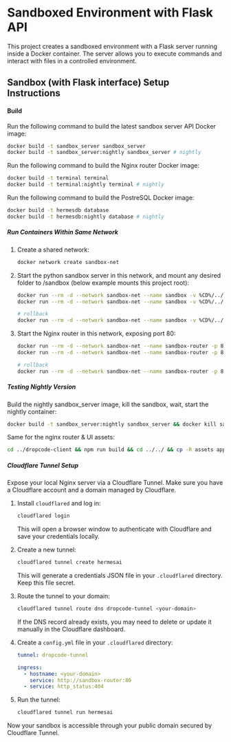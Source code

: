 # Sandboxed Environment with Flask API

This project creates a sandboxed environment with a Flask server running inside a Docker container. The server allows you to execute commands and interact with files in a controlled environment.

## Sandbox (with Flask interface) Setup Instructions

#### Build

Run the following command to build the latest sandbox server API Docker image:

```bash
docker build -t sandbox_server sandbox_server
docker build -t sandbox_server:nightly sandbox_server # nightly
```

Run the following command to build the Nginx router Docker image:

```bash
docker build -t terminal terminal
docker build -t terminal:nightly terminal # nightly
```

Run the following command to build the PostreSQL Docker image:

```bash
docker build -t hermesdb database
docker build -t hermesdb:nightly database # nightly
```


##### Run Containers Within Same Network

1. Create a shared network:
   ```bash
   docker network create sandbox-net
   ```
2. Start the python sandbox server in this network, and mount any desired folder to /sandbox (below example mounts this project root):
   ```bash
   docker run --rm -d --network sandbox-net --name sandbox -v %CD%/../../:/sandbox --env-file .env sandbox_server:latest
   docker run --rm -d --network sandbox-net --name sandbox -v %CD%/../../:/sandbox --env-file .env sandbox_server:nightly # nightly
   
   # rollback
   docker run --rm -d --network sandbox-net --name sandbox -v %CD%/../../:/sandbox --env-file .env hermesai-backend:rollback
   ```
3. Start the Nginx router in this network, exposing port 80:
   ```bash
   docker run --rm -d --network sandbox-net --name sandbox-router -p 80:80 terminal:latest
   docker run --rm -d --network sandbox-net --name sandbox-router -p 80:80 terminal:nightly # nightly
   
   # rollback
   docker run --rm -d --network sandbox-net --name sandbox-router -p 80:80 hermesai-router:rollback
   ```

##### Testing Nightly Version

Build the nightly sandbox_server image, kill the sandbox, wait, start the nightly container:

```bash
docker build -t sandbox_server:nightly sandbox_server && docker kill sandbox && sleep 3 && docker run --rm -d --network sandbox-net --name sandbox -v %CD%/../../:/sandbox --env-file .env sandbox_server:nightly
```

Same for the nginx router & UI assets:

```bash
cd ../dropcode-client && npm run build && cd ../../ && cp -R assets apps/execution-sandbox/terminal/html/ && cp apps/execution-sandbox/terminal/html/assets/favicon.ico apps/execution-sandbox/terminal/html/ && cd apps/execution-sandbox && docker build -t terminal:nightly terminal && docker kill sandbox-router && sleep 3 && docker run --rm -d --network sandbox-net --name sandbox-router -p 80:80 terminal:nightly
```

##### Cloudflare Tunnel Setup

Expose your local Nginx server via a Cloudflare Tunnel. Make sure you have a Cloudflare account and a domain managed by Cloudflare.

1. Install `cloudflared` and log in:
   ```powershell
   cloudflared login
   ```
   This will open a browser window to authenticate with Cloudflare and save your credentials locally.

2. Create a new tunnel:
   ```powershell
   cloudflared tunnel create hermesai
   ```
   This will generate a credentials JSON file in your `.cloudflared` directory. Keep this file secret.

3. Route the tunnel to your domain:
   ```powershell
   cloudflared tunnel route dns dropcode-tunnel <your-domain>
   ```
   If the DNS record already exists, you may need to delete or update it manually in the Cloudflare dashboard.

4. Create a `config.yml` file in your `.cloudflared` directory:
   ```yaml
   tunnel: dropcode-tunnel

   ingress:
     - hostname: <your-domain>
       service: http://sandbox-router:80
     - service: http_status:404
   ```

5. Run the tunnel:
   ```powershell
   cloudflared tunnel run hermesai
   ```


Now your sandbox is accessible through your public domain secured by Cloudflare Tunnel.